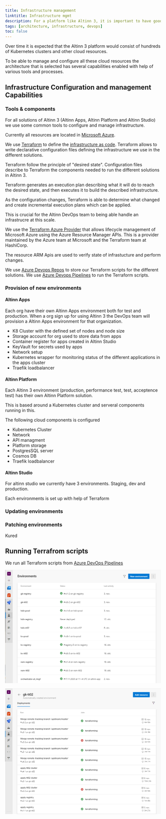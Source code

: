 ```yaml
---
title: Infrastructure management
linktitle: Infrastructure mgmt
description: For a platform like Altinn 3, it is important to have good tools and processes when it comes to configuration and management of infrastructure.
tags: [architecture, infrastructure, devops]
toc: false
---
```


Over time it is expected that the Altinn 3 platform would consist of hundreds of Kubernetes clusters and other cloud resources.

To be able to manage and configure all these cloud resources the architecture that is selected has several capabilities enabled with help of various tools and processes.

## Infrastructure Configuration and management Capabilities

### Tools & components

For all solutions of Altinn 3 (Altinn Apps, Altinn Platform and Altinn Studio) we use some common tools to configure and manage infrastructure.

Currently all resources are located in [Microsoft Azure](https://azure.microsoft.com/).

We use [Terraform](https://www.terraform.io/) to define the [infrastructure as code](https://en.wikipedia.org/wiki/Infrastructure_as_code). Terraform allows to write declarative configuration files
defining the infrastructure we use in the different solutions.

Terraform follow the principle of "desired state". Configuration files describe to Terraform the components needed to run the different solutions in Altinn 3.

Terraform generates an execution plan describing what it will do to reach the desired state, and then executes it to build the described infrastructure.

As the configuration changes, Terraform is able to determine what changed and create incremental execution plans which can be applied.

This is crucial for the Altinn DevOps team to being able handle an infrastrucre at this scale.

We use the [Terraform Azure Provider](https://registry.terraform.io/providers/hashicorp/azurerm/latest) that allows lifecycle management of
Microsoft Azure using the Azure Resource Manager APIs. This is a provider maintained by the Azure team at Microsoft and the Terraform team at HashiCorp.

The resource ARM Apis are used to verify state of infrastucture and perform changes.

We use [Azure Devops Repos](https://azure.microsoft.com/services/devops/repos/) to store our Terraform scripts for the different solutions.
We use [Azure Devops Pipelines](https://azure.microsoft.com/services/devops/pipelines/) to run the Terraform scripts.

### Provision of new environments

#### Altinn Apps

Each org have their own Altinn Apps environment both for test and production. When a org sign up for using Altinn 3 the DevOps team
will provision a Altinn Apps environment for that organization.

- K8 Cluster with the defined set of nodes and node size
- Storage account for org used to store data from apps
- Container register for apps created in Altinn Studio
- KeyVault for secrets used by apps
- Network setup
- Kubernetes wrapper for monitoring status of the different applications in the apps cluster
- Traefik loadbalancer

#### Altinn Platform

Each Altinn 3 environment (production, performance test, test, acceptence test) has their own Altinn Platform solution.

This is based around a Kubernetes cluster and serveral components running in this.

The following cloud components is configured

- Kubernetes Cluster
- Network
- API managment
- Platform storage
- PostgresSQL server
- Cosmos DB
- Traefik loadbalancer

#### Altinn Studio

For altinn studio we currently have 3 environments. Staging, dev and production.

Each environments is set up with help of Terraform

### Updating environments




### Patching environments



Kured

## Running Terrafrom scripts

We run all Terraform scripts from [Azure DevOps Pipelines](https://docs.microsoft.com/en-us/azure/devops/pipelines/release/automate-terraform?view=azure-devops)

![Environment pipelines](environments_pipelines.png "Environment pipelines")

![Environment pipeline](environment_specific_pipeline.png "Environment pipeline")
